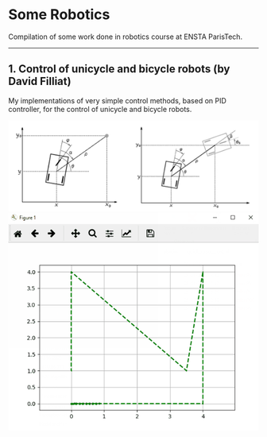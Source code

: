 # Some Robotics
Compilation of some work done in robotics course at ENSTA ParisTech.

---

## 1. Control of unicycle and bicycle robots (by David Filliat)

My implementations of very simple control methods, based on PID controller, for the control of unicycle and bicycle robots.

![robot control figures](./pics_and_gifs/robot_control.PNG)  
![robot control following path](./pics_and_gifs/robot_control.gif)
